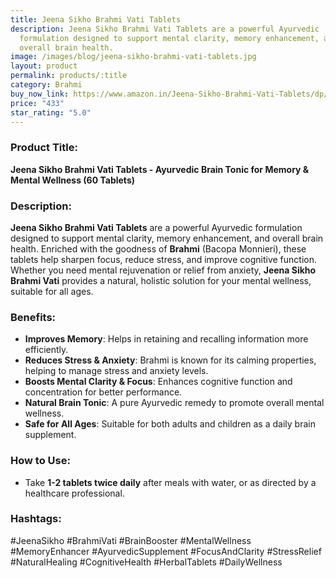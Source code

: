 ```yaml
---
title: Jeena Sikho Brahmi Vati Tablets
description: Jeena Sikho Brahmi Vati Tablets are a powerful Ayurvedic
  formulation designed to support mental clarity, memory enhancement, and
  overall brain health.
image: /images/blog/jeena-sikho-brahmi-vati-tablets.jpg
layout: product
permalink: products/:title
category: Brahmi
buy_now_link: https://www.amazon.in/Jeena-Sikho-Brahmi-Vati-Tablets/dp/B0DCS1M215/ref=sr_1_24_sspa?crid=U72N30JP0KKO&tag=ayushmonk-21
price: "433"
star_rating: "5.0"
---
```

### Product Title:
**Jeena Sikho Brahmi Vati Tablets - Ayurvedic Brain Tonic for Memory & Mental Wellness (60 Tablets)**

### Description:
**Jeena Sikho Brahmi Vati Tablets** are a powerful Ayurvedic formulation designed to support mental clarity, memory enhancement, and overall brain health. Enriched with the goodness of **Brahmi** (Bacopa Monnieri), these tablets help sharpen focus, reduce stress, and improve cognitive function. Whether you need mental rejuvenation or relief from anxiety, **Jeena Sikho Brahmi Vati** provides a natural, holistic solution for your mental wellness, suitable for all ages.

### Benefits:
- **Improves Memory**: Helps in retaining and recalling information more efficiently.
- **Reduces Stress & Anxiety**: Brahmi is known for its calming properties, helping to manage stress and anxiety levels.
- **Boosts Mental Clarity & Focus**: Enhances cognitive function and concentration for better performance.
- **Natural Brain Tonic**: A pure Ayurvedic remedy to promote overall mental wellness.
- **Safe for All Ages**: Suitable for both adults and children as a daily brain supplement.

### How to Use:
- Take **1-2 tablets twice daily** after meals with water, or as directed by a healthcare professional.
  
### Hashtags:
#JeenaSikho #BrahmiVati #BrainBooster #MentalWellness #MemoryEnhancer #AyurvedicSupplement #FocusAndClarity #StressRelief #NaturalHealing #CognitiveHealth #HerbalTablets #DailyWellness
